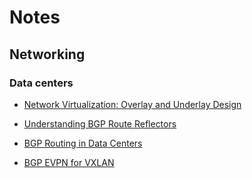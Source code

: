 # Notes

## Networking

### Data centers

* [Network Virtualization: Overlay and Underlay Design](http://www.nuagenetworks.net/blog/network-virtualization-overlay-and-underlay-design/)

* [Understanding BGP Route Reflectors](https://www.juniper.net/documentation/en_US/junos/topics/concept/routing-protocol-bgp-security-route-reflector-understanding.html)

* [BGP Routing in Data Centers](https://tools.ietf.org/html/rfc7938)

* [BGP EVPN for VXLAN](https://cumulusnetworks.com/learn/web-scale-networking-resources/white-papers/bgp-evpn-vxlan)
